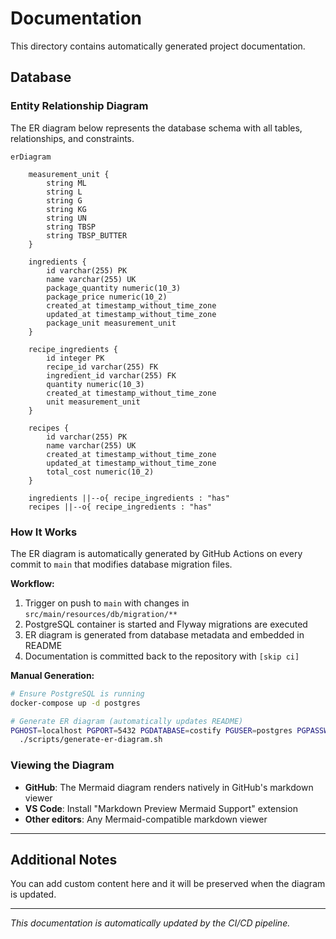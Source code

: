 # Documentation

This directory contains automatically generated project documentation.

## Database

### Entity Relationship Diagram

The ER diagram below represents the database schema with all tables, relationships, and constraints.

<!-- ER_DIAGRAM_START -->
```mermaid
erDiagram

    measurement_unit {
        string ML
        string L
        string G
        string KG
        string UN
        string TBSP
        string TBSP_BUTTER
    }

    ingredients {
        id varchar(255) PK
        name varchar(255) UK
        package_quantity numeric(10_3)
        package_price numeric(10_2)
        created_at timestamp_without_time_zone
        updated_at timestamp_without_time_zone
        package_unit measurement_unit
    }

    recipe_ingredients {
        id integer PK
        recipe_id varchar(255) FK
        ingredient_id varchar(255) FK
        quantity numeric(10_3)
        created_at timestamp_without_time_zone
        unit measurement_unit
    }

    recipes {
        id varchar(255) PK
        name varchar(255) UK
        created_at timestamp_without_time_zone
        updated_at timestamp_without_time_zone
        total_cost numeric(10_2)
    }

    ingredients ||--o{ recipe_ingredients : "has"
    recipes ||--o{ recipe_ingredients : "has"
```
<!-- ER_DIAGRAM_END -->

### How It Works

The ER diagram is automatically generated by GitHub Actions on every commit to `main` that modifies database migration files.

**Workflow:**
1. Trigger on push to `main` with changes in `src/main/resources/db/migration/**`
2. PostgreSQL container is started and Flyway migrations are executed
3. ER diagram is generated from database metadata and embedded in README
4. Documentation is committed back to the repository with `[skip ci]`

**Manual Generation:**

```bash
# Ensure PostgreSQL is running
docker-compose up -d postgres

# Generate ER diagram (automatically updates README)
PGHOST=localhost PGPORT=5432 PGDATABASE=costify PGUSER=postgres PGPASSWORD=postgres \
  ./scripts/generate-er-diagram.sh
```

### Viewing the Diagram

- **GitHub**: The Mermaid diagram renders natively in GitHub's markdown viewer
- **VS Code**: Install "Markdown Preview Mermaid Support" extension
- **Other editors**: Any Mermaid-compatible markdown viewer

---

## Additional Notes

You can add custom content here and it will be preserved when the diagram is updated.

---

*This documentation is automatically updated by the CI/CD pipeline.*
